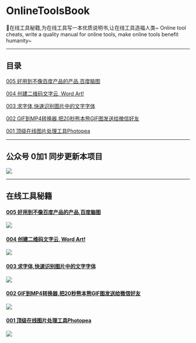 # OnlineToolsBook

🌈在线工具秘籍,为在线工具写一本优质说明书,让在线工具造福人类~ Online tool cheats, write a quality manual for online tools, make online tools benefit humanity~


---

## 目录

[005 好用到不像百度产品的产品,百度脑图](https://www.v2fy.com/p/baidunaotu/)

[004 创建二维码文字云, Word Art!](https://www.v2fy.com/p/word-art/)

[003 求字体,快速识别图片中的文字字体](https://www.v2fy.com/p/qiuziti/)

[002 GIF到MP4转换器,把20秒熊本熊GIF图发送给微信好友](https://www.v2fy.com/p/gif-to-mp4/)

[001 顶级在线图片处理工具Photopea](https://www.v2fy.com/p/photopea/)


---

## 公众号 0加1 同步更新本项目

![](https://user-images.githubusercontent.com/15868458/73356546-94321980-42d5-11ea-94cc-a8f60e0e1985.gif)



---
## 在线工具秘籍

#### [005 好用到不像百度产品的产品,百度脑图](https://www.v2fy.com/p/baidunaotu/)


![](https://user-images.githubusercontent.com/15868458/73585351-82ba5e80-44db-11ea-88e8-a817c1c7cfca.gif)

#### [004 创建二维码文字云, Word Art!](https://www.v2fy.com/p/word-art/)

![](https://user-images.githubusercontent.com/15868458/73535907-a8098700-445f-11ea-94f2-5d5ce89bbb74.gif)

#### [003 求字体,快速识别图片中的文字字体](https://www.v2fy.com/p/qiuziti/)

![](https://user-images.githubusercontent.com/15868458/73504194-8382c000-4409-11ea-93ff-b71107dc8bdf.gif)

 #### [002 GIF到MP4转换器,把20秒熊本熊GIF图发送给微信好友](https://www.v2fy.com/p/gif-to-mp4/)

![](https://user-images.githubusercontent.com/15868458/73356545-93998300-42d5-11ea-8ffa-12bc1c419436.gif)


#### [001 顶级在线图片处理工具Photopea](https://www.v2fy.com/p/photopea/)

![](https://user-images.githubusercontent.com/15868458/73324183-0c242380-4285-11ea-855d-b2235af6d97a.gif)


